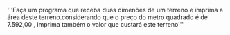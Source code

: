 '''Faça um programa que receba duas dimenões de um 
terreno e imprima a área deste terreno.considerando 
que o preço do metro quadrado é de 7.592,00 , imprima 
também o valor que custará este terreno'''



